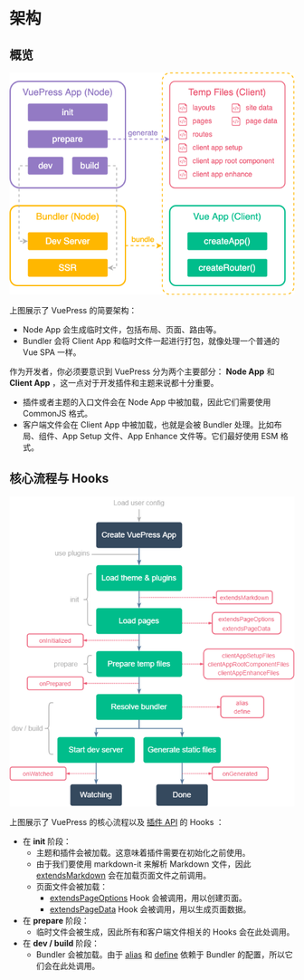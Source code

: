 # 架构

## 概览

![vuepress-architecture-overview](/images/guide/vuepress-architecture-overview.png)

上图展示了 VuePress 的简要架构：

- Node App 会生成临时文件，包括布局、页面、路由等。
- Bundler 会将 Client App 和临时文件一起进行打包，就像处理一个普通的 Vue SPA 一样。

作为开发者，你必须要意识到 VuePress 分为两个主要部分： **Node App** 和 **Client App** ，这一点对于开发插件和主题来说都十分重要。

- 插件或者主题的入口文件会在 Node App 中被加载，因此它们需要使用 CommonJS 格式。
- 客户端文件会在 Client App 中被加载，也就是会被 Bundler 处理。比如布局、组件、App Setup 文件、App Enhance 文件等。它们最好使用 ESM 格式。

## 核心流程与 Hooks

![vuepress-core-process](/images/guide/vuepress-core-process.png)

上图展示了 VuePress 的核心流程以及 [插件 API](../reference/plugin-api.md) 的 Hooks ：

- 在 **init** 阶段：
  - 主题和插件会被加载。这意味着插件需要在初始化之前使用。
  - 由于我们要使用 markdown-it 来解析 Markdown 文件，因此 [extendsMarkdown](../reference/plugin-api.md#extendsmarkdown) 会在加载页面文件之前调用。
  - 页面文件会被加载：
    - [extendsPageOptions](../reference/plugin-api.md#extendspageoptions) Hook 会被调用，用以创建页面。
    - [extendsPageData](../reference/plugin-api.md#extendspagedata) Hook 会被调用，用以生成页面数据。
- 在 **prepare** 阶段：
  - 临时文件会被生成，因此所有和客户端文件相关的 Hooks 会在此处调用。
- 在 **dev / build** 阶段：
  - Bundler 会被加载。由于 [alias](../reference/plugin-api.md#alias) 和 [define](../reference/plugin-api.md#define) 依赖于 Bundler 的配置，所以它们会在此处调用。
